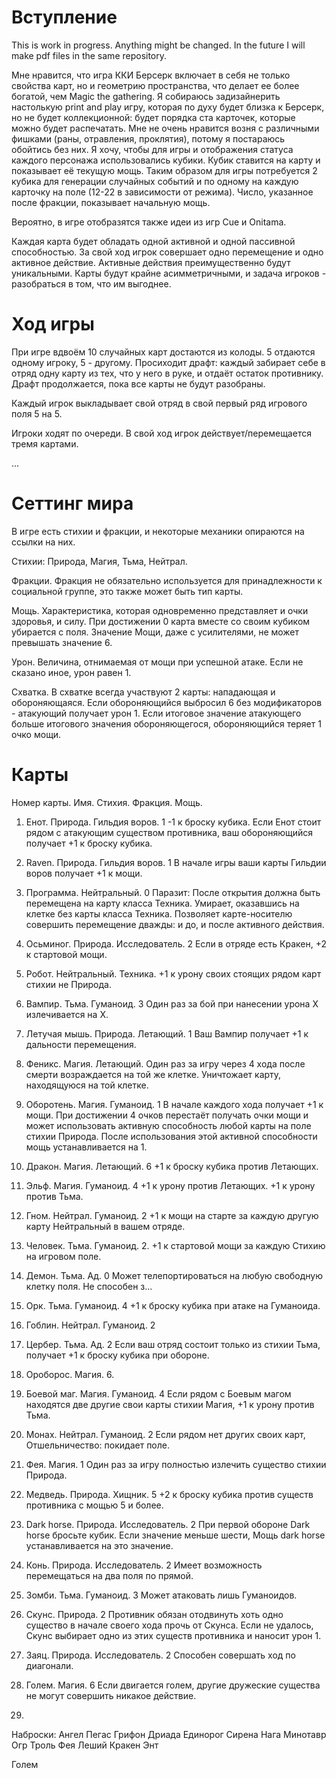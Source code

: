 # Вступление
This is work in progress. Anything might be changed.
In the future I will make pdf files in the same repository.

Мне нравится, что игра ККИ Берсерк включает в себя не только свойства карт, но и геометрию пространства, что делает ее более богатой, чем Magic the gathering.
Я собираюсь задизайнерить настолькую print and play игру, которая по духу будет близка к Берсерк, но не будет коллекционной: будет порядка ста карточек, которые можно будет распечатать.
Мне не очень нравится возня с различными фишками (раны, отравления, проклятия), потому я постараюсь обойтись без них. Я хочу, чтобы для игры и отображения статуса каждого персонажа использовались кубики. Кубик ставится на карту и показывает её текущую мощь. Таким образом для игры потребуется 2 кубика для генерации случайных событий и по одному на каждую карточку на поле (12-22 в зависимости от режима). Число, указанное после фракции, показывает начальную мощь.

Вероятно, в игре отобразятся также идеи из игр Cue и Onitama.

Каждая карта будет обладать одной активной и одной пассивной способностью. За свой ход игрок совершает одно перемещение и одно активное действие. Активные действия преимущественно будут уникальными. Карты будут крайне асимметричными, и задача игроков - разобраться в том, что им выгоднее.

# Ход игры
При игре вдвоём 10 случайных карт достаются из колоды. 5 отдаются одному игроку, 5 - другому. Просиходит драфт: каждый забирает себе в отряд одну карту из тех, что у него в руке, и отдаёт остаток противнику. Драфт продолжается, пока все карты не будут разобраны.

Каждый игрок выкладывает свой отряд в свой первый ряд игрового поля 5 на 5.

Игроки ходят по очереди. В свой ход игрок действует/перемещается тремя картами.

...


# Сеттинг мира
В игре есть стихии и фракции, и некоторые механики опираются на ссылки на них.

Стихии: Природа, Магия, Тьма, Нейтрал.

Фракции.
Фракция не обязательно используется для принадлежности к социальной группе, это также может быть тип карты.

Мощь.
Характеристика, которая одновременно представляет и очки здоровья, и силу. При достижении 0 карта вместе со своим кубиком убирается с поля. Значение Мощи, даже с усилителями, не может превышать значение 6.

Урон.
Величина, отнимаемая от мощи при успешной атаке. Если не сказано иное, урон равен 1.

Схватка.
В схватке всегда участвуют 2 карты: нападающая и обороняющаяся. Если обороняющийся выбросил 6 без модификаторов - атакующий получает урон 1.
Если итоговое значение атакующего больше итогового значения обороняющегося, обороняющийся теряет 1 очко мощи.


# Карты
Номер карты. Имя. Стихия. Фракция. Мощь.

1. Енот. Природа. Гильдия воров. 1
   -1 к броску кубика.
   Если Енот стоит рядом с атакующим существом противника, ваш обороняющийся получает +1 к броску кубика.
   
3. Raven. Природа. Гильдия воров. 1
   В начале игры ваши карты Гильдии воров получает +1 к мощи.
   
5. Программа. Нейтральный. 0
   Паразит: После открытия должна быть перемещена на карту класса Техника. Умирает, оказавшись на клетке без карты класса Техника.
   Позволяет карте-носителю совершить перемещение дважды: и до, и после активного действия.

7. Осьминог. Природа. Исследователь. 2
   Если в отряде есть Кракен, +2 к стартовой мощи.

9. Робот. Нейтральный. Техника.
   +1 к урону своих стоящих рядом карт стихии не Природа.

11. Вампир. Тьма. Гуманоид. 3
   Один раз за бой при нанесении урона Х излечивается на Х.

12. Летучая мышь. Природа. Летающий. 1
    Ваш Вампир получает +1 к дальности перемещения.

14. Феникс. Магия. Летающий.
    Один раз за игру через 4 хода после смерти возраждается на той же клетке. Уничтожает карту, находящуюся на той клетке.

15. Оборотень. Магия. Гуманоид. 1
    В начале каждого хода получает +1 к мощи.
   При достижении 4 очков перестаёт получать очки мощи и может использовать активную способность любой карты на поле стихии Природа. После использования этой активной способности мощь устанавливается на 1.
   
17. Дракон. Магия. Летающий. 6
    +1 к броску кубика против Летающих.
    
19. Эльф. Магия. Гуманоид. 4
    +1 к урону против Летающих.
    +1 к урону против Тьма.
    
21. Гном. Нейтрал. Гуманоид. 2
    +1 к мощи на старте за каждую другую карту Нейтральный в вашем отряде.
    
23. Человек. Тьма. Гуманоид. 2.
    +1 к стартовой мощи за каждую Стихию на игровом поле.

24. Демон. Тьма. Ад. 0
    Может телепортироваться на любую свободную клетку поля. Не способен з...

26. Орк. Тьма. Гуманоид. 4
    +1 к броску кубика при атаке на Гуманоида.

27. Гоблин. Нейтрал. Гуманоид. 2

28. Цербер. Тьма. Ад. 2
    Если ваш отряд состоит только из стихии Тьма, получает +1 к броску кубика при обороне.

29. Ороборос. Магия. 6.

30. Боевой маг. Магия. Гуманоид. 4
    Если рядом с Боевым магом находятся две другие свои карты стихии Магия, +1 к урону против Тьма.

31. Монах. Нейтрал. Гуманоид. 2
    Если рядом нет других своих карт, Отшельничество: покидает поле.

32. Фея. Магия. 1
    Один раз за игру полностью излечить существо стихии Природа.

33. Медведь. Природа. Хищник. 5
    +2 к броску кубика против существ противника с мощью 5 и более.

34. Dark horse. Природа. Исследователь. 2
    При первой обороне Dark horse бросьте кубик. Если значение меньше шести, Мощь dark horse устанавливается на это значение.

35. Конь. Природа. Исследователь. 2
    Имеет возможность перемещаться на два поля по прямой.

36. Зомби. Тьма. Гуманоид. 3
    Может атаковать лишь Гуманоидов.

37. Скунс. Природа. 2
    Противник обязан отодвинуть хоть одно существо в начале своего хода прочь от Скунса. Если не удалось, Скунс выбирает одно из этих существ противника и наносит урон 1.
    
38. Заяц. Природа. Исследователь. 2
    Способен совершать ход по диагонали.

40. Голем. Магия. 6
    Если двигается голем, другие дружеские существа не могут совершить никакое действие.

41. 



Наброски:
Ангел
Пегас
Грифон
Дриада
Единорог
Сирена
Нага
Минотавр
Огр
Троль
Фея
Леший
Кракен
Энт

Голем
